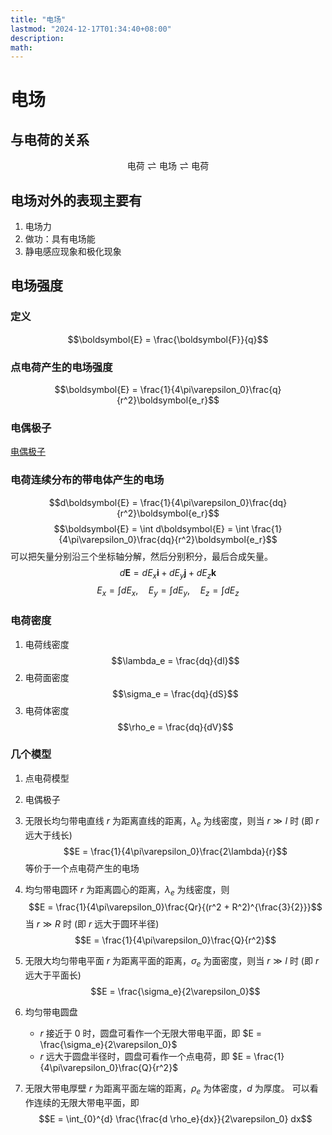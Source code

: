 ```yaml
---
title: "电场"
lastmod: "2024-12-17T01:34:40+08:00"
description:
math:
---
```

# 电场
## 与电荷的关系
$$\text{电荷} \rightleftharpoons \text{电场} \rightleftharpoons \text{电荷}$$

## 电场对外的表现主要有
1. 电场力
2. 做功：具有电场能
3. 静电感应现象和极化现象

## 电场强度
### 定义
$$\boldsymbol{E} = \frac{\boldsymbol{F}}{q}$$

### 点电荷产生的电场强度

$$\boldsymbol{E} = \frac{1}{4\pi\varepsilon_0}\frac{q}{r^2}\boldsymbol{e_r}$$

### 电偶极子
[电偶极子](./电磁学/静电场/电偶极子/)

### 电荷连续分布的带电体产生的电场
$$d\boldsymbol{E} = \frac{1}{4\pi\varepsilon_0}\frac{dq}{r^2}\boldsymbol{e_r}$$
$$\boldsymbol{E} = \int d\boldsymbol{E} = \int \frac{1}{4\pi\varepsilon_0}\frac{dq}{r^2}\boldsymbol{e_r}$$
可以把矢量分别沿三个坐标轴分解，然后分别积分，最后合成矢量。
$$d\boldsymbol{E} = dE_x \boldsymbol{i} + dE_y \boldsymbol{j} + dE_z \boldsymbol{k}$$
$$E_x = \int dE_x, \quad E_y = \int dE_y, \quad E_z = \int dE_z$$

### 电荷密度
1. 电荷线密度
$$\lambda_e = \frac{dq}{dl}$$
2. 电荷面密度
$$\sigma_e = \frac{dq}{dS}$$
3. 电荷体密度
$$\rho_e = \frac{dq}{dV}$$

### 几个模型
1. 点电荷模型
2. 电偶极子
3. 无限长均匀带电直线
$r$ 为距离直线的距离，$\lambda_e$ 为线密度，则当 $r \gg l$ 时 (即 $r$ 远大于线长)
$$E = \frac{1}{4\pi\varepsilon_0}\frac{2\lambda}{r}$$
等价于一个点电荷产生的电场
4. 均匀带电圆环
$r$ 为距离圆心的距离，$\lambda_e$ 为线密度，则
$$E = \frac{1}{4\pi\varepsilon_0}\frac{Qr}{(r^2 + R^2)^{\frac{3}{2}}}$$
当 $r \gg R$ 时 (即 $r$ 远大于圆环半径)
$$E = \frac{1}{4\pi\varepsilon_0}\frac{Q}{r^2}$$
5. 无限大均匀带电平面
$r$ 为距离平面的距离，$\sigma_e$ 为面密度，则当 $r \gg l$ 时 (即 $r$ 远大于平面长)
$$E = \frac{\sigma_e}{2\varepsilon_0}$$

6. 均匀带电圆盘
    - $r$ 接近于 $0$ 时，圆盘可看作一个无限大带电平面，即 $E = \frac{\sigma_e}{2\varepsilon_0}$
    - $r$ 远大于圆盘半径时，圆盘可看作一个点电荷，即 $E = \frac{1}{4\pi\varepsilon_0}\frac{Q}{r^2}$
7. 无限大带电厚壁
$r$ 为距离平面左端的距离，$\rho_e$ 为体密度，$d$ 为厚度。
可以看作连续的无限大带电平面，即
$$E = \int_{0}^{d} \frac{\frac{d \rho_e}{dx}}{2\varepsilon_0} dx$$


